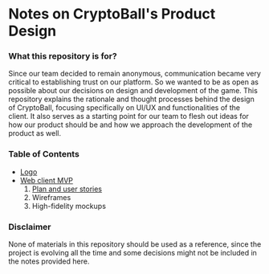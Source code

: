 # Notes on CryptoBall's Product Design

### What this repository is for?

Since our team decided to remain anonymous, communication became very critical to establishing trust on our platform. So we wanted to be as open as possible about our decisions on design and development of the game. This repository explains the rationale and thought processes behind the design of CryptoBall, focusing specifically on UI/UX and functionalities of the client. It also serves as a starting point for our team to flesh out ideas for how our product should be and how we approach the development of the product as well.

### Table of Contents

- [Logo](/CryptoBall/design-rational/notes/LOGO.md)
- [Web client MVP](/CryptoBall/design-rational/notes/WEB_CLIENT.md)
  1. [Plan and user stories](/CryptoBall/design-rational/notes/WEB_CLIENT_1_PLAN_USER_STORIES.md)
  2. Wireframes
  3. High-fidelity mockups

### Disclaimer

None of materials in this repository should be used as a reference, since the project is evolving all the time and some decisions might not be included in the notes provided here.

